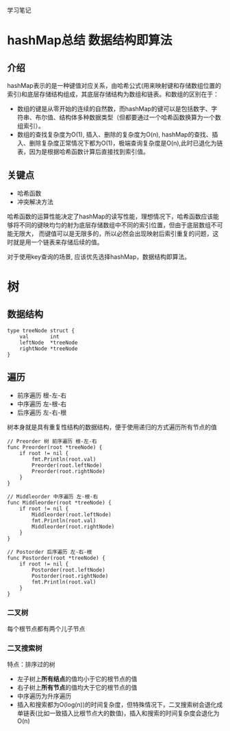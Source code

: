 学习笔记

# hashMap总结 数据结构即算法

## 介绍
hashMap表示的是一种键值对应关系，由哈希公式(用来映射键和存储数组位置的索引)和底层存储结构组成，其底层存储结构为数组和链表。和数组的区别在于：
* 数组的键是从零开始的连续的自然数，而hashMap的键可以是包括数字、字符串、布尔值、结构体多种数据类型（但都要通过一个哈希函数换算为一个数组索引）。
* 数组的查找复杂度为O(1), 插入、删除的复杂度为O(n), hashMap的查找、插入、删除复杂度正常情况下都为O(1)，极端查询复杂度是O(n),此时已退化为链表，因为是根据哈希函数计算后直接找到索引值。

## 关键点
* 哈希函数
* 冲突解决方法

哈希函数的运算性能决定了hashMap的读写性能，理想情况下，哈希函数应该能够将不同的键映均匀的射为底层存储数组中不同的索引位置，但由于底层数组不可能无限大， 而键值可以是无限多的，所以必然会出现映射后索引重复的问题，这时就是用一个链表来存储后续的值。

对于使用key查询的场景, 应该优先选择hashMap，数据结构即算法。


# 树

## 数据结构

```golang
type treeNode struct {
	val       int
	leftNode  *treeNode
	rightNode *treeNode
}
```

## 遍历

* 前序遍历 根-左-右
* 中序遍历 左-根-右
* 后序遍历 左-右-根

树本身就是具有重复性结构的数据结构，便于使用递归的方式遍历所有节点的值

```golang
// Preorder 树 前序遍历 根-左-右
func Preorder(root *treeNode) {
	if root != nil {
		fmt.Println(root.val)
		Preorder(root.leftNode)
		Preorder(root.rightNode)
	}
}
```

```golang
// Middleorder 中序遍历 左-根-右
func Middleorder(root *treeNode) {
	if root != nil {
		Middleorder(root.leftNode)
		fmt.Println(root.val)
		Middleorder(root.rightNode)
	}
}
```

```golang
// Postorder 后序遍历 左-右-根
func Postorder(root *treeNode) {
	if root != nil {
		Postorder(root.leftNode)
		Postorder(root.rightNode)
		fmt.Println(root.val)
	}
}
```

### 二叉树
每个根节点都有两个儿子节点

### 二叉搜索树
特点：排序过的树
* 左子树上**所有结点**的值均小于它的根节点的值
* 右子树上**所有节点**的值均大于它的根节点的值
* 中序遍历为升序遍历
* 插入和搜索都为O(log(n))的时间复杂度，但特殊情况下，二叉搜索树会退化成单链表(比如一致插入比根节点大的数值)，插入和搜索的时间复杂度会退化为O(n)
